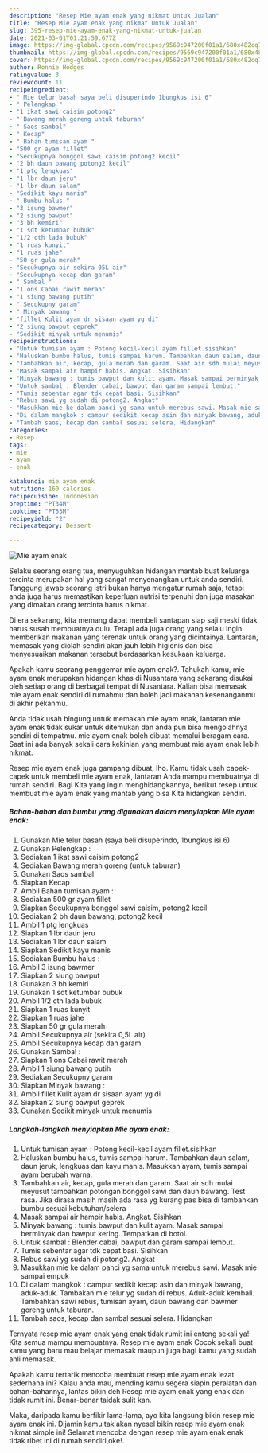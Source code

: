 ```yaml
---
description: "Resep Mie ayam enak yang nikmat Untuk Jualan"
title: "Resep Mie ayam enak yang nikmat Untuk Jualan"
slug: 395-resep-mie-ayam-enak-yang-nikmat-untuk-jualan
date: 2021-03-01T01:21:59.677Z
image: https://img-global.cpcdn.com/recipes/9569c947200f01a1/680x482cq70/mie-ayam-enak-foto-resep-utama.jpg
thumbnail: https://img-global.cpcdn.com/recipes/9569c947200f01a1/680x482cq70/mie-ayam-enak-foto-resep-utama.jpg
cover: https://img-global.cpcdn.com/recipes/9569c947200f01a1/680x482cq70/mie-ayam-enak-foto-resep-utama.jpg
author: Ronnie Hodges
ratingvalue: 3
reviewcount: 11
recipeingredient:
- " Mie telur basah saya beli disuperindo 1bungkus isi 6"
- " Pelengkap "
- "1 ikat sawi caisim potong2"
- " Bawang merah goreng untuk taburan"
- " Saos sambal"
- " Kecap"
- " Bahan tumisan ayam "
- "500 gr ayam fillet"
- "Secukupnya bonggol sawi caisim potong2 kecil"
- "2 bh daun bawang potong2 kecil"
- "1 ptg lengkuas"
- "1 lbr daun jeru"
- "1 lbr daun salam"
- "Sedikit kayu manis"
- " Bumbu halus "
- "3 isung bawmer"
- "2 siung bawput"
- "3 bh kemiri"
- "1 sdt ketumbar bubuk"
- "1/2 cth lada bubuk"
- "1 ruas kunyit"
- "1 ruas jahe"
- "50 gr gula merah"
- "Secukupnya air sekira 05L air"
- "Secukupnya kecap dan garam"
- " Sambal "
- "1 ons Cabai rawit merah"
- "1 siung bawang putih"
- " Secukupny garam"
- " Minyak bawang "
- "fillet Kulit ayam dr sisaan ayam yg di"
- "2 siung bawput geprek"
- "Sedikit minyak untuk menumis"
recipeinstructions:
- "Untuk tumisan ayam : Potong kecil-kecil ayam fillet.sisihkan"
- "Haluskan bumbu halus, tumis sampai harum. Tambahkan daun salam, daun jeruk, lengkuas dan kayu manis. Masukkan ayam, tumis sampai ayam berubah warna."
- "Tambahkan air, kecap, gula merah dan garam. Saat air sdh mulai meyusut tambahkan potongan bonggol sawi dan daun bawang. Test rasa. Jika dirasa masih masih ada rasa yg kurang pas bisa di tambahkan bumbu sesuai kebutuhan/selera"
- "Masak sampai air hampir habis. Angkat. Sisihkan"
- "Minyak bawang : tumis bawput dan kulit ayam. Masak sampai berminyak dan bawput kering. Tempatkan di botol."
- "Untuk sambal : Blender cabai, bawput dan garam sampai lembut."
- "Tumis sebentar agar tdk cepat basi. Sisihkan"
- "Rebus sawi yg sudah di potong2. Angkat"
- "Masukkan mie ke dalam panci yg sama untuk merebus sawi. Masak mie sampai empuk"
- "Di dalam mangkok : campur sedikit kecap asin dan minyak bawang, aduk-aduk. Tambakan mie telur yg sudah di rebus. Aduk-aduk kembali. Tambahkan sawi rebus, tumisan ayam, daun bawang dan bawmer goreng untuk taburan."
- "Tambah saos, kecap dan sambal sesuai selera. Hidangkan"
categories:
- Resep
tags:
- mie
- ayam
- enak

katakunci: mie ayam enak 
nutrition: 160 calories
recipecuisine: Indonesian
preptime: "PT34M"
cooktime: "PT53M"
recipeyield: "2"
recipecategory: Dessert

---
```



![Mie ayam enak](https://img-global.cpcdn.com/recipes/9569c947200f01a1/680x482cq70/mie-ayam-enak-foto-resep-utama.jpg)

Selaku seorang orang tua, menyuguhkan hidangan mantab buat keluarga tercinta merupakan hal yang sangat menyenangkan untuk anda sendiri. Tanggung jawab seorang istri bukan hanya mengatur rumah saja, tetapi anda juga harus memastikan keperluan nutrisi terpenuhi dan juga masakan yang dimakan orang tercinta harus nikmat.

Di era  sekarang, kita memang dapat membeli santapan siap saji meski tidak harus susah membuatnya dulu. Tetapi ada juga orang yang selalu ingin memberikan makanan yang terenak untuk orang yang dicintainya. Lantaran, memasak yang diolah sendiri akan jauh lebih higienis dan bisa menyesuaikan makanan tersebut berdasarkan kesukaan keluarga. 



Apakah kamu seorang penggemar mie ayam enak?. Tahukah kamu, mie ayam enak merupakan hidangan khas di Nusantara yang sekarang disukai oleh setiap orang di berbagai tempat di Nusantara. Kalian bisa memasak mie ayam enak sendiri di rumahmu dan boleh jadi makanan kesenanganmu di akhir pekanmu.

Anda tidak usah bingung untuk memakan mie ayam enak, lantaran mie ayam enak tidak sukar untuk ditemukan dan anda pun bisa mengolahnya sendiri di tempatmu. mie ayam enak boleh dibuat memalui beragam cara. Saat ini ada banyak sekali cara kekinian yang membuat mie ayam enak lebih nikmat.

Resep mie ayam enak juga gampang dibuat, lho. Kamu tidak usah capek-capek untuk membeli mie ayam enak, lantaran Anda mampu membuatnya di rumah sendiri. Bagi Kita yang ingin menghidangkannya, berikut resep untuk membuat mie ayam enak yang mantab yang bisa Kita hidangkan sendiri.

<!--inarticleads1-->

##### Bahan-bahan dan bumbu yang digunakan dalam menyiapkan Mie ayam enak:

1. Gunakan  Mie telur basah (saya beli disuperindo, 1bungkus isi 6)
1. Gunakan  Pelengkap :
1. Sediakan 1 ikat sawi caisim potong2
1. Sediakan  Bawang merah goreng (untuk taburan)
1. Gunakan  Saos sambal
1. Siapkan  Kecap
1. Ambil  Bahan tumisan ayam :
1. Sediakan 500 gr ayam fillet
1. Siapkan Secukupnya bonggol sawi caisim, potong2 kecil
1. Sediakan 2 bh daun bawang, potong2 kecil
1. Ambil 1 ptg lengkuas
1. Siapkan 1 lbr daun jeru
1. Sediakan 1 lbr daun salam
1. Siapkan Sedikit kayu manis
1. Sediakan  Bumbu halus :
1. Ambil 3 isung bawmer
1. Siapkan 2 siung bawput
1. Gunakan 3 bh kemiri
1. Gunakan 1 sdt ketumbar bubuk
1. Ambil 1/2 cth lada bubuk
1. Siapkan 1 ruas kunyit
1. Siapkan 1 ruas jahe
1. Siapkan 50 gr gula merah
1. Ambil Secukupnya air (sekira 0,5L air)
1. Ambil Secukupnya kecap dan garam
1. Gunakan  Sambal :
1. Siapkan 1 ons Cabai rawit merah
1. Ambil 1 siung bawang putih
1. Sediakan  Secukupny garam
1. Siapkan  Minyak bawang :
1. Ambil fillet Kulit ayam dr sisaan ayam yg di
1. Siapkan 2 siung bawput geprek
1. Gunakan Sedikit minyak untuk menumis




<!--inarticleads2-->

##### Langkah-langkah menyiapkan Mie ayam enak:

1. Untuk tumisan ayam : Potong kecil-kecil ayam fillet.sisihkan
1. Haluskan bumbu halus, tumis sampai harum. Tambahkan daun salam, daun jeruk, lengkuas dan kayu manis. Masukkan ayam, tumis sampai ayam berubah warna.
1. Tambahkan air, kecap, gula merah dan garam. Saat air sdh mulai meyusut tambahkan potongan bonggol sawi dan daun bawang. Test rasa. Jika dirasa masih masih ada rasa yg kurang pas bisa di tambahkan bumbu sesuai kebutuhan/selera
1. Masak sampai air hampir habis. Angkat. Sisihkan
1. Minyak bawang : tumis bawput dan kulit ayam. Masak sampai berminyak dan bawput kering. Tempatkan di botol.
1. Untuk sambal : Blender cabai, bawput dan garam sampai lembut.
1. Tumis sebentar agar tdk cepat basi. Sisihkan
1. Rebus sawi yg sudah di potong2. Angkat
1. Masukkan mie ke dalam panci yg sama untuk merebus sawi. Masak mie sampai empuk
1. Di dalam mangkok : campur sedikit kecap asin dan minyak bawang, aduk-aduk. Tambakan mie telur yg sudah di rebus. Aduk-aduk kembali. Tambahkan sawi rebus, tumisan ayam, daun bawang dan bawmer goreng untuk taburan.
1. Tambah saos, kecap dan sambal sesuai selera. Hidangkan




Ternyata resep mie ayam enak yang enak tidak rumit ini enteng sekali ya! Kita semua mampu membuatnya. Resep mie ayam enak Cocok sekali buat kamu yang baru mau belajar memasak maupun juga bagi kamu yang sudah ahli memasak.

Apakah kamu tertarik mencoba membuat resep mie ayam enak lezat sederhana ini? Kalau anda mau, mending kamu segera siapin peralatan dan bahan-bahannya, lantas bikin deh Resep mie ayam enak yang enak dan tidak rumit ini. Benar-benar taidak sulit kan. 

Maka, daripada kamu berfikir lama-lama, ayo kita langsung bikin resep mie ayam enak ini. Dijamin kamu tak akan nyesel bikin resep mie ayam enak nikmat simple ini! Selamat mencoba dengan resep mie ayam enak enak tidak ribet ini di rumah sendiri,oke!.

